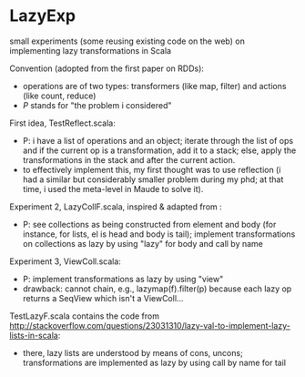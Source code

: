 # LazyExp
small experiments (some reusing existing code on the web) on implementing lazy transformations in Scala 

Convention (adopted from the first paper on RDDs): 
- operations are of two types: transformers (like map, filter) and actions (like count, reduce)
- *P* stands for "the problem i considered"

First idea, TestReflect.scala:
- P: i have a list of operations and an object; iterate through the list of ops and if the current op is a transformation, add it to a stack; else, apply the transformations in the stack and after the current action. 
- to effectively implement this, my first thought was to use reflection (i had a similar but considerably smaller problem during my phd; at that time, i used the meta-level in Maude to solve it).


Experiment 2, LazyCollF.scala, inspired & adapted from :
- P: see collections as being constructed from element and body (for instance, for lists, el is head and body is tail); implement transformations on collections as lazy by using "lazy" for body and call by name 


Experiment 3, ViewColl.scala:
- P: implement transformations as lazy by using "view"
- drawback: cannot chain, e.g., lazymap(f).filter(p) because each lazy op returns a SeqView which isn't a ViewColl... 


TestLazyF.scala contains the code from http://stackoverflow.com/questions/23031310/lazy-val-to-implement-lazy-lists-in-scala: 
- there, lazy lists are understood by means of cons, uncons; transformations are implemented as lazy by using call by name for tail

